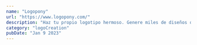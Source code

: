 ```yaml
---
name: "Logopony"
url: "https://www.logopony.com/"
description: "Haz tu propio logotipo hermoso. Genere miles de diseños de logotipos estéticos personalizados y cree instantáneamente diseños para redes sociales, tarjetas de presentación y otros archivos de diseño para su nueva marca con solo unos pocos clics."
category: "logoCreation"
pubDate: "Jan 9 2023"
---
```


